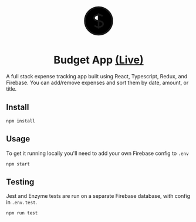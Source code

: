 <div style="text-align: center;">
	<svg
			xmlns="http://www.w3.org/2000/svg"
			fill="#000"
			viewBox="0 0 24 24"
			stroke="currentColor"
			width="100"
		>
	<path
				strokeLinecap="round"
				strokeLinejoin="round"
				strokeWidth={1}
				d="M12 8c-1.657 0-3 .895-3 2s1.343 2 3 2 3 .895 3 2-1.343 2-3 2m0-8c1.11 0 2.08.402 2.599 1M12 8V7m0 1v8m0 0v1m0-1c-1.11 0-2.08-.402-2.599-1M21 12a9 9 0 11-18 0 9 9 0 0118 0z"
			/>
	</svg>
</div>

# <div style="text-align: center;">Budget App [(Live)](https://react-typescript-budget.herokuapp.com/)</div>

A full stack expense tracking app built using React, Typescript, Redux, and Firebase. You can add/remove expenses and sort them by date, amount, or title.

## Install


```
npm install
```

## Usage


To get it running locally you'll need to add your own Firebase config to `.env`

```
npm start
```

## Testing


Jest and Enzyme tests are run on a separate Firebase database, with config in `.env.test`.

```
npm run test
```
